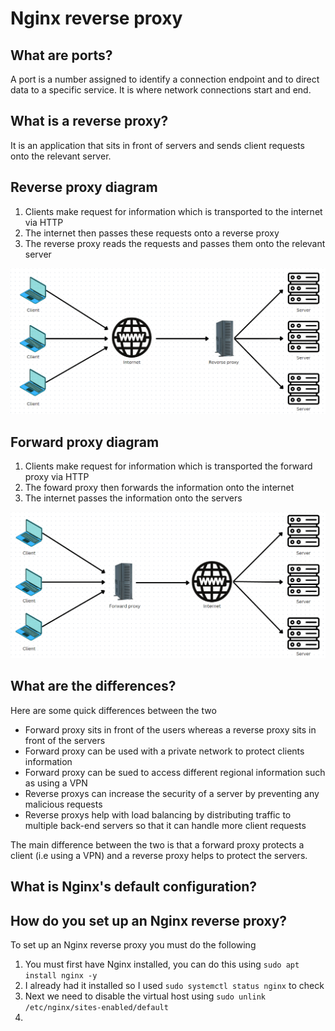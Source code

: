 # Nginx reverse proxy

## What are ports?
A port is a number assigned to identify a connection endpoint and to direct data to a specific service. It is where network connections start and end.

## What is a reverse proxy?
It is an application that sits in front of servers and sends client requests onto the relevant server.

## Reverse proxy diagram
1. Clients make request for information which is transported to the internet via HTTP
2. The internet then passes these requests onto a reverse proxy
3. The reverse proxy reads the requests and passes them onto the relevant server

![Alt text](Reverse%20proxy%20diagram.png)

## Forward proxy diagram
1. Clients make request for information which is transported the forward proxy via HTTP
2. The foward proxy then forwards the information onto the internet
3. The internet passes the information onto the servers

![Alt text](Forward%20proxy%20diagram.png)

## What are the differences?
Here are some quick differences between the two
* Forward proxy sits in front of the users whereas a reverse proxy sits in front of the servers
* Forward proxy can be used with a private network to protect clients information
* Forward proxy can be sued to access different regional information such as using a VPN
* Reverse proxys can increase the security of a server by preventing any malicious requests
* Reverse proxys help with load balancing by distributing traffic to multiple back-end servers so that it can handle more client requests

The main difference between the two is that a forward proxy protects a client (i.e using a VPN) and a reverse proxy helps to protect the servers.

## What is Nginx's default configuration?

## How do you set up an Nginx reverse proxy?
To set up an Nginx reverse proxy you must do the following
1. You must first have Nginx installed, you can do this using ```sudo apt install nginx -y```
2. I already had it installed so I used ```sudo systemctl status nginx``` to check
3. Next we need to disable the virtual host using ```sudo unlink /etc/nginx/sites-enabled/default```
4. 

